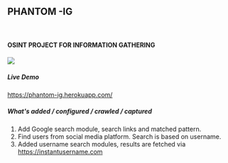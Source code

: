 <p align=center>
<h2> PHANTOM -IG </h2>
<br/>
<h4>OSINT PROJECT FOR INFORMATION GATHERING</h4>
  <img src="https://icons.iconarchive.com/icons/iconsmind/outline/128/Spy-icon.png"/>

  <br>
  </p>

##### Live Demo
https://phantom-ig.herokuapp.com/

##### What's added / configured / crawled / captured
1. Add Google search module, search links and matched pattern.  
2. Find users from social media platform. Search is based on username.
3. Added username search modules, results are fetched via  https://instantusername.com